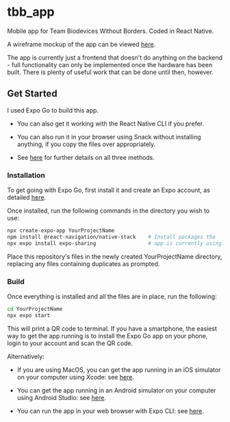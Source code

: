 # tbb_app

Mobile app for Team Biodevices Without Borders. Coded in React Native.

A wireframe mockup of the app can be viewed [here](https://app.moqups.com/FeX2TdYCYVktey58lKNGH06VkC4JquUX/view/page/a880590a1). 

The app is currently just a frontend that doesn't do anything on the backend - 
full functionality can only be implemented once the hardware has been built.
There is plenty of useful work that can be done until then, however.

## Get Started

I used Expo Go to build this app.

* You can also get it working with the React Native CLI if you prefer.

* You can also run it in your browser using Snack without installing anything, if you copy the files over appropriately.

* See [here](https://reactnative.dev/docs/environment-setup) for further details on all three methods.

### Installation

To get going with Expo Go, first install it and create an Expo account, as detailed 
[here](https://docs.expo.dev/get-started/installation/).

Once installed, run the following commands in the directory you wish to use:

```bash
npx create-expo-app YourProjectName
npm install @react-navigation/native-stack    # Install packages the  
npx expo install expo-sharing                 # app is currently using.
```

Place this repository's files in the newly created YourProjectName directory, replacing any files 
containing duplicates as prompted. 

### Build

Once everything is installed and all the files are in place, run the following:

```bash
cd YourProjectName
npx expo start
```

This will print a QR code to terminal. If you have a smartphone, the easiest way to get the
app running is to install the Expo Go app on your phone, login to your account and scan the QR code. 

Alternatively:

* If you are using MacOS, you can get the app running in an iOS simulator on your computer using Xcode: 
see [here](https://docs.expo.dev/workflow/ios-simulator/).

* You can get the app running in an Android simulator on your computer using Android Studio: 
see [here](https://docs.expo.dev/workflow/android-studio-emulator/).

* You can run the app in your web browser with Expo CLI: see [here](https://docs.expo.dev/workflow/web/).
